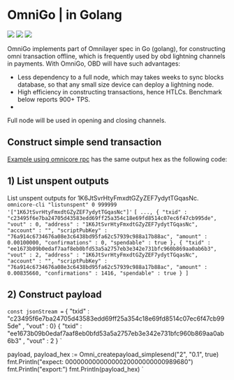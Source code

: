 # OmniGo | in Golang
[![](https://img.shields.io/badge/license-MIT-blue)](https://github.com/omnilaboratory/obd/blob/master/LICENSE) [![](https://img.shields.io/badge/golang-%3E%3D1.9.0-orange)](https://golang.org/dl/) [![](https://img.shields.io/badge/Spec-OmniLayer-brightgreen)](https://github.com/OmniLayer/spec) 
  

OmniGo implements part of Omnilayer spec in Go (golang), for constructing omni transaction offline, which is frequently used by obd lightning channels in payments. With OmniGo, OBD will have such advantages:  

* Less dependency to a full node, which may takes weeks to sync blocks database, so that any small size device can deploy a lightning node.  
* High efficiency in constructing transactions, hence HTLCs. Benchmark below reports 900+ TPS.  
* 

Full node will be used in opening and closing channels. 

## Construct simple send transaction

[Example using omnicore rpc](https://github.com/OmniLayer/omnicore/wiki/Use-the-raw-transaction-API-to-create-a-Simple-Send-transaction) has the same output hex as the following code:   

## 1) List unspent outputs

List unspent outputs for 1K6JtSvrHtyFmxdtGZyZEF7ydytTGqasNc.
`
omnicore-cli "listunspent" 0 999999 '["1K6JtSvrHtyFmxdtGZyZEF7ydytTGqasNc"]'
`
`
[
    ...,
    {
        "txid" : "c23495f6e7ba24705d43583edd69ff25a354c18e69fd8514c07ec6f47cb995de",
        "vout" : 0,
        "address" : "1K6JtSvrHtyFmxdtGZyZEF7ydytTGqasNc",
        "account" : "",
        "scriptPubKey" : "76a914c6734676a08e3c6438bd95fa62c57939c988a17b88ac",
        "amount" : 0.00100000,
        "confirmations" : 0,
        "spendable" : true
    },
    {
        "txid" : "ee1673b09b0edaf7aaf8eb0bfd53a5a2757eb3e342e731bfc960b869aa0ab6b3",
        "vout" : 2,
        "address" : "1K6JtSvrHtyFmxdtGZyZEF7ydytTGqasNc",
        "account" : "",
        "scriptPubKey" : "76a914c6734676a08e3c6438bd95fa62c57939c988a17b88ac",
        "amount" : 0.00835660,
        "confirmations" : 1416,
        "spendable" : true
    }
]
`

## 2) Construct payload

`
const jsonStream = `
		{ "txid" : "c23495f6e7ba24705d43583edd69ff25a354c18e69fd8514c07ec6f47cb995de" , "vout" : 0} 
		{ "txid" : "ee1673b09b0edaf7aaf8eb0bfd53a5a2757eb3e342e731bfc960b869aa0ab6b3" , "vout" : 2 } 
	   ` 
	 
payload, payload_hex := Omni_createpayload_simplesend("2", "0.1", true)
fmt.Println("expect: 00000000000000020000000000989680")
fmt.Println("export:")
fmt.Println(payload_hex)
`


